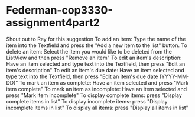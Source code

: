 # Federman-cop3330-assignment4part2
Shout out to Rey for this suggestion
To add an item: Type the name of the item into the Textfield and press the "Add a new item to the list" button.
To delete an item: Select the item you would like to be deleted from the ListView and then press "Remove an item"
To edit an item's description: Have an item selected and type text into the Textfield, then press "Edit an item's description"
To edit an item's due date: Have an item selected and type text into the Textfield, then press "Edit an item's due date (YYYY-MM-DD)"
To mark an item as complete: Have an item selected and press "Mark item complete"
To mark an item as incomplete: Have an item selected and press "Mark item incomplete"
To display complete items: press "Display complete items in list"
To display incomplete items: press "Display incomplete items in list"
To display all items: press "Display all items in list"
